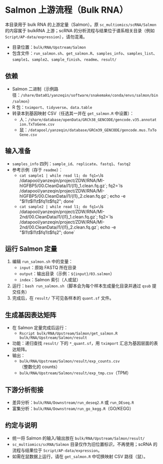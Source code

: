 # Salmon 上游流程（Bulk RNA）

本目录用于 bulk RNA 的上游定量（Salmon）。原 `sc_multiomics/scRNA/Salmon` 的内容属于 bulkRNA 上游；scRNA 的分析流程与结果位于谱系相关目录（例如 `Script/AP-data/expression`），请勿混淆。

- 目录位置：`bulk/RNA/Upstream/Salmon`
- 包含文件：`run_salmon.sh`、`get_salmon.R`、`samples_info`、`samples_list`、`sample1`、`sample2`、`sample_finish`、`readme`、`result/`

## 依赖
- Salmon 二进制（示例路径：`/share/Data01/yanzeqin/software/snakemake/conda/envs/salmon/bin/salmon`）
- R 包：`tximport`、`tidyverse`、`data.table`
- 转录本到基因映射 CSV（任选其一并在 `get_salmon.R` 中设置）：
  - 人：`/share/database/openData/GRCh38_GENCODE/gencode.v35.annotation.TxToGene.csv`
  - 鼠：`/datapool/yanzeqin/database/GRCm39_GENCODE/gencode.mus.TxToGene.csv`

## 输入准备
- `samples_info` 四列：`sample_id`、`replicate`、`fastq1`、`fastq2`
- 参考示例（存于 `readme`）：
  - `cat sample1 | while read l1; do fq1=\`ls /datapool/yanzeqin/project/ZDW/RNA/MI-hIGFBP5/00.CleanData/$l1/${l1}_1.clean.fq.gz\`; fq2=\`ls /datapool/yanzeqin/project/ZDW/RNA/MI-hIGFBP5/00.CleanData/$l1/${l1}_2.clean.fq.gz\`; echo -e "$l1\t$l1\t$fq1\t$fq2"; done`
  - `cat sample2 | while read l1; do fq1=\`ls /datapool/yanzeqin/project/ZDW/RNA/MI-2nd/00.CleanData/$l1/${l1}_1.clean.fq.gz\`; fq2=\`ls /datapool/yanzeqin/project/ZDW/RNA/MI-2nd/00.CleanData/$l1/${l1}_2.clean.fq.gz\`; echo -e "$l1\t$l1\t$fq1\t$fq2"; done`

## 运行 Salmon 定量
1. 编辑 `run_salmon.sh` 中的变量：
   - `input`：原始 FASTQ 所在目录
   - `output`：输出目录（示例：`${input}/03.salmon`）
   - `index`：Salmon 索引（人或鼠）
2. 运行：`bash run_salmon.sh`（脚本会为每个样本生成量化目录并通过 `qsub` 提交任务）
3. 完成后，在 `result/` 下可见各样本的 `quant.sf` 文件。

## 生成基因表达矩阵
- 在 Salmon 定量完成后运行：
  - `Rscript bulk/RNA/Upstream/Salmon/get_salmon.R bulk/RNA/Upstream/Salmon/result`
- 功能：递归查找 `result/` 下的 `*_quant.sf`，用 `tximport` 汇总为基因层面的表达矩阵。
- 输出：
  - `bulk/RNA/Upstream/Salmon/result/exp_counts.csv`（整数化的 counts）
  - `bulk/RNA/Upstream/Salmon/result/exp_tmp.csv`（TPM）

## 下游分析衔接
- 差异分析：`bulk/RNA/Downstream/run_deseq2.R` 或 `run_DEseq.R`
- 富集分析：`bulk/RNA/Downstream/run_go_kegg.R`（GO/KEGG）

## 约定与说明
- 统一将 Salmon 的输入/输出放在 `bulk/RNA/Upstream/Salmon/result/`
- `sc_multiomics/scRNA/Salmon` 目录仅作为旧位置标识，不再使用；scRNA 的流程与结果位于 `Script/AP-data/expression`。
- 如需在鼠数据上运行，请在 `get_salmon.R` 中切换映射 CSV 路径（鼠）。
